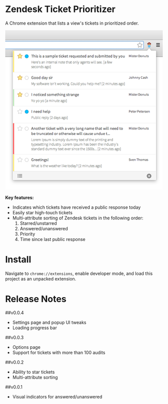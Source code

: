 # Zendesk Ticket Prioritizer

A Chrome extension that lists a view's tickets in prioritized order.

![Popup](/screenshots/0-0-4/popup.png)

**Key features:**

* Indicates which tickets have received a public response today
* Easily star high-touch tickets 
* Multi-attribute sorting of Zendesk tickets in the following order:
  1. Starred/unstarred
  2. Answered/unanswered
  3. Priority
  4. Time since last public response



# Install

Navigate to `chrome://extensions`, enable developer mode, and load this project as an unpacked extension.

# Release Notes

##v0.0.4
* Settings page and popup UI tweaks
* Loading progress bar

##v0.0.3
* Options page
* Support for tickets with more than 100 audits

##v0.0.2
* Ability to star tickets
* Multi-attribute sorting

##v0.0.1
* Visual indicators for answered/unanswered

